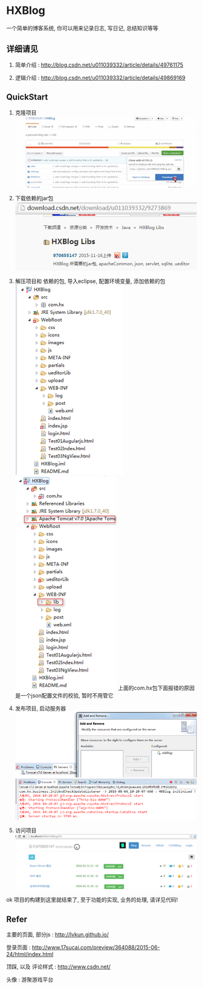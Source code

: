 ﻿HXBlog
====
一个简单的博客系统, 你可以用来记录日志, 写日记, 总结知识等等

详细请见 
---
1. 简单介绍 : http://blog.csdn.net/u011039332/article/details/49761175

2. 逻辑介绍 : http://blog.csdn.net/u011039332/article/details/49869169


QuickStart
---

1. 克隆项目
![design_picure](https://raw.githubusercontent.com/970655147/HXBlog/master/readMeRes/1st_clone.png)

2. 下载依赖的jar包
![design_picure](https://raw.githubusercontent.com/970655147/HXBlog/master/readMeRes/2nd_downloadJars.png)

3. 解压项目和 依赖的包, 导入eclipse, 配置环境变量, 添加依赖的包
![design_picure](https://raw.githubusercontent.com/970655147/HXBlog/master/readMeRes/3rd_confEnvStart.png)
![design_picure](https://raw.githubusercontent.com/970655147/HXBlog/master/readMeRes/3rd_confEnvEnd.png)
上面的com.hx包下面报错的原因是一个json配置文件的校验, 暂时不用管它

4. 发布项目, 启动服务器
![design_picure](https://raw.githubusercontent.com/970655147/HXBlog/master/readMeRes/4th_deploy.png)
![design_picure](https://raw.githubusercontent.com/970655147/HXBlog/master/readMeRes/4th_startServer.png)

5. 访问项目
![design_picure](https://raw.githubusercontent.com/970655147/HXBlog/master/readMeRes/5th_visit.png)

ok 项目的构建到这里就结束了, 至于功能的实现, 业务的处理, 请详见代码!

Refer
---
主要的页面, 部分js : http://lvkun.github.io/ 

登录页面 : http://www.17sucai.com/preview/364088/2015-06-24/html/index.html

顶踩, 以及 评论样式 : http://www.csdn.net/

头像 : 游聚游戏平台


	